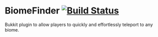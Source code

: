# BiomeFinder [![Build Status](https://travis-ci.org/MegaNarwhal/BiomeFinder.svg?branch=master)](https://travis-ci.org/MegaNarwhal/BiomeFinder)
Bukkit plugin to allow players to quickly and effortlessly teleport to any biome.
